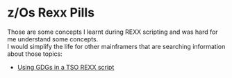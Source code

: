 # z/Os Rexx Pills
Those are some concepts I learnt during REXX scripting and was hard for me understand some concepts.  
I would simplify the life for other mainframers that are searching information about those topics:  

- [Using GDGs in a TSO REXX script](/GDGs/)
